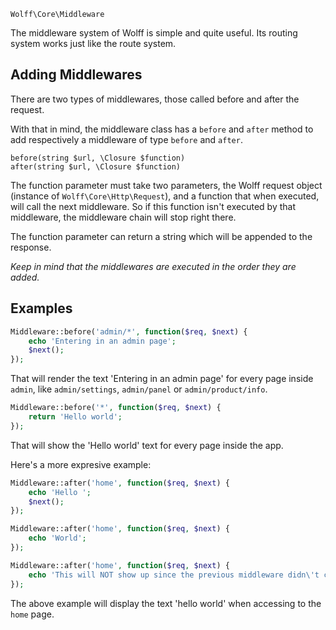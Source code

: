 `Wolff\Core\Middleware`

The middleware system of Wolff is simple and quite useful. Its routing system works just like the route system.

## Adding Middlewares

There are two types of middlewares, those called before and after the request.

With that in mind, the middleware class has a `before` and `after` method to add respectively a middleware of type `before` and `after`.

`before(string $url, \Closure $function)`  
`after(string $url, \Closure $function)`

The function parameter must take two parameters, the Wolff request object (instance of `Wolff\Core\Http\Request`), and a function that when executed, will call the next middleware. So if this function isn't executed by that middleware, the middleware chain will stop right there.

The function parameter can return a string which will be appended to the response.

_Keep in mind that the middlewares are executed in the order they are added._

## Examples

```php
Middleware::before('admin/*', function($req, $next) {
    echo 'Entering in an admin page';
    $next();
});
```

That will render the text 'Entering in an admin page' for every page inside `admin`, like `admin/settings`, `admin/panel` or `admin/product/info`.


```php
Middleware::before('*', function($req, $next) {
    return 'Hello world';
});
```

That will show the 'Hello world' text for every page inside the app.

Here's a more expresive example:

```php
Middleware::after('home', function($req, $next) {
    echo 'Hello ';
    $next();
});

Middleware::after('home', function($req, $next) {
    echo 'World';
});

Middleware::after('home', function($req, $next) {
    echo 'This will NOT show up since the previous middleware didn\'t call next';
});
```

The above example will display the text 'hello world' when accessing to the `home` page.
